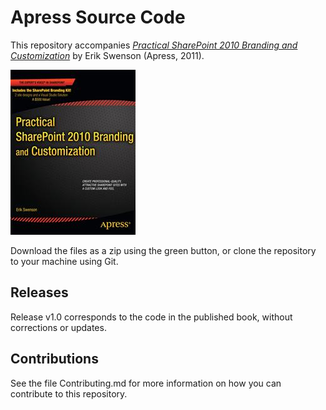 # Apress Source Code

This repository accompanies [*Practical SharePoint 2010 Branding and Customization*](http://www.apress.com/9781430240266) by Erik Swenson (Apress, 2011).

![Cover image](9781430240266.jpg)

Download the files as a zip using the green button, or clone the repository to your machine using Git.

## Releases

Release v1.0 corresponds to the code in the published book, without corrections or updates.

## Contributions

See the file Contributing.md for more information on how you can contribute to this repository.
